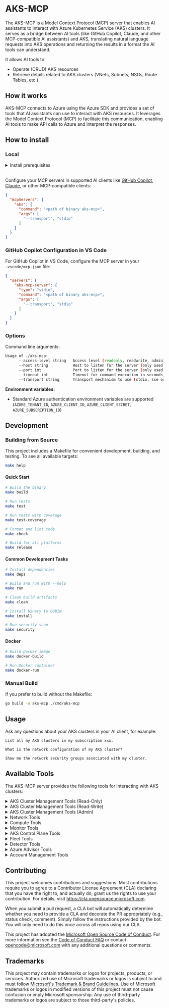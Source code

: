 # AKS-MCP

The AKS-MCP is a Model Context Protocol (MCP) server that enables AI assistants to interact with Azure Kubernetes Service (AKS) clusters. It serves as a bridge between AI tools (like GitHub Copilot, Claude, and other MCP-compatible AI assistants) and AKS, translating natural language requests into AKS operations and returning the results in a format the AI tools can understand.

It allows AI tools to:

- Operate (CRUD) AKS resources
- Retrieve details related to AKS clusters (VNets, Subnets, NSGs, Route Tables, etc.)

## How it works

AKS-MCP connects to Azure using the Azure SDK and provides a set of tools that AI assistants can use to interact with AKS resources. It leverages the Model Context Protocol (MCP) to facilitate this communication, enabling AI tools to make API calls to Azure and interpret the responses.

## How to install

### Local

<details>
<summary>Install prerequisites</summary>

1. Set up [Azure CLI](https://docs.microsoft.com/en-us/cli/azure/install-azure-cli) and authenticate
```bash
az login
```
</details>

<br/>

Configure your MCP servers in supported AI clients like [GitHub Copilot](https://github.com/features/copilot), [Claude](https://claude.ai/), or other MCP-compatible clients:

```json
{
  "mcpServers": {
    "aks": {
      "command": "<path of binary aks-mcp>",
      "args": [
        "--transport", "stdio"
      ]
    }
  }
}
```

### GitHub Copilot Configuration in VS Code

For GitHub Copilot in VS Code, configure the MCP server in your `.vscode/mcp.json` file:

```json
{
  "servers": {
    "aks-mcp-server": {
      "type": "stdio",
      "command": "<path of binary aks-mcp>",
      "args": [
        "--transport", "stdio"
      ]
    }
  }
}
```

### Options

Command line arguments:

```sh
Usage of ./aks-mcp:
      --access-level string   Access level (readonly, readwrite, admin) (default "readonly")
      --host string           Host to listen for the server (only used with transport sse or streamable-http) (default "127.0.0.1")
      --port int              Port to listen for the server (only used with transport sse or streamable-http) (default 8000)
      --timeout int           Timeout for command execution in seconds, default is 600s (default 600)
      --transport string      Transport mechanism to use (stdio, sse or streamable-http) (default "stdio")
```

**Environment variables:**
- Standard Azure authentication environment variables are supported (`AZURE_TENANT_ID`, `AZURE_CLIENT_ID`, `AZURE_CLIENT_SECRET`, `AZURE_SUBSCRIPTION_ID`)

## Development

### Building from Source

This project includes a Makefile for convenient development, building, and testing. To see all available targets:

```bash
make help
```

#### Quick Start

```bash
# Build the binary
make build

# Run tests
make test

# Run tests with coverage
make test-coverage

# Format and lint code
make check

# Build for all platforms
make release
```

#### Common Development Tasks

```bash
# Install dependencies
make deps

# Build and run with --help
make run

# Clean build artifacts
make clean

# Install binary to GOBIN
make install

# Run security scan
make security
```

#### Docker

```bash
# Build Docker image
make docker-build

# Run Docker container
make docker-run
```

### Manual Build

If you prefer to build without the Makefile:

```bash
go build -o aks-mcp ./cmd/aks-mcp
```

## Usage

Ask any questions about your AKS clusters in your AI client, for example:

```
List all my AKS clusters in my subscription xxx.

What is the network configuration of my AKS cluster?

Show me the network security groups associated with my cluster.
```

## Available Tools

The AKS-MCP server provides the following tools for interacting with AKS clusters:

<details>
<summary>AKS Cluster Management Tools (Read-Only)</summary>

- `az_aks_show`: Show the details of a managed Kubernetes cluster
- `az_aks_list`: List managed Kubernetes clusters
- `az_aks_get-versions`: Get the versions available for creating a managed Kubernetes cluster
- `az_aks_check-network_outbound`: Perform outbound network connectivity check for a node
- `az_aks_nodepool_list`: List node pools in a managed Kubernetes cluster
- `az_aks_nodepool_show`: Show the details for a node pool in the managed Kubernetes cluster
</details>

<details>
<summary>AKS Cluster Management Tools (Read-Write)</summary>

*Available with `--access-level readwrite` or `admin`*

- `az_aks_create`: Create a new managed Kubernetes cluster
- `az_aks_delete`: Delete a managed Kubernetes cluster
- `az_aks_scale`: Scale the node pool in a managed Kubernetes cluster
- `az_aks_update`: Update a managed Kubernetes cluster
- `az_aks_upgrade`: Upgrade a managed Kubernetes cluster to a newer version
- `az_aks_nodepool_add`: Add a node pool to the managed Kubernetes cluster
- `az_aks_nodepool_delete`: Delete a node pool from the managed Kubernetes cluster
- `az_aks_nodepool_scale`: Scale a node pool in a managed Kubernetes cluster
- `az_aks_nodepool_upgrade`: Upgrade a node pool to a newer version
</details>

<details>
<summary>AKS Cluster Management Tools (Admin)</summary>

*Available with `--access-level admin` only*

- `az_aks_get-credentials`: Get access credentials for a managed Kubernetes cluster
</details>

<details>
<summary>Network Tools</summary>

- `get_vnet_info`: Get information about the VNet used by the AKS cluster
- `get_subnet_info`: Get information about the Subnet used by the AKS cluster
- `get_route_table_info`: Get information about the Route Table used by the AKS cluster
- `get_nsg_info`: Get information about the Network Security Group used by the AKS cluster
- `get_load_balancers_info`: Get information about all Load Balancers used by the AKS cluster
- `get_private_endpoint_info`: Get information about the private endpoint used by the AKS cluster
</details>

<details>
<summary>Compute Tools</summary>

- `get_aks_vmss_info`: Get detailed VMSS configuration for node pools in the AKS cluster
- `az_vmss_run-command_invoke`: Execute a command on instances of a Virtual Machine Scale Set (readwrite/admin)
</details>

<details>
<summary>Monitor Tools</summary>

- `az_monitor_metrics_list`: List the metric values for a resource
- `az_monitor_metrics_list-definitions`: List the metric definitions for a resource
- `az_monitor_metrics_list-namespaces`: List the metric namespaces for a resource
- `az_monitor_activity_log_resource_health`: Retrieve resource health events for AKS clusters
- `az_monitor_app_insights_query`: Execute KQL queries against Application Insights telemetry data
</details>

<details>
<summary>AKS Control Plane Tools</summary>

- `aks_control_plane_diagnostic_settings`: Check if AKS cluster has diagnostic settings configured
- `aks_control_plane_logs`: Query AKS control plane logs with safety constraints and time range validation
</details>

<details>
<summary>Fleet Tools</summary>

- `az_fleet`: Execute Azure Fleet commands with structured parameters for AKS Fleet management
  - Supports operations: list, show, create, update, delete, start, stop
  - Supports resources: fleet, member, updaterun, updatestrategy
  - Requires readwrite or admin access for write operations
</details>

<details>
<summary>Detector Tools</summary>

- `list_detectors`: List all available AKS cluster detectors
- `run_detector`: Run a specific AKS detector
- `run_detectors_by_category`: Run all detectors in a specific category
</details>

<details>
<summary>Azure Advisor Tools</summary>

- `az_advisor_recommendation`: Retrieve and manage Azure Advisor recommendations for AKS clusters
</details>

<details>
<summary>Account Management Tools</summary>

- `az_account_list`: List all subscriptions for the authenticated account
- `az_account_set`: Set a subscription as the current active subscription
- `az_login`: Log in to Azure using service principal credentials
</details>

## Contributing

This project welcomes contributions and suggestions.  Most contributions require you to agree to a
Contributor License Agreement (CLA) declaring that you have the right to, and actually do, grant us
the rights to use your contribution. For details, visit https://cla.opensource.microsoft.com.

When you submit a pull request, a CLA bot will automatically determine whether you need to provide
a CLA and decorate the PR appropriately (e.g., status check, comment). Simply follow the instructions
provided by the bot. You will only need to do this once across all repos using our CLA.

This project has adopted the [Microsoft Open Source Code of Conduct](https://opensource.microsoft.com/codeofconduct/).
For more information see the [Code of Conduct FAQ](https://opensource.microsoft.com/codeofconduct/faq/) or
contact [opencode@microsoft.com](mailto:opencode@microsoft.com) with any additional questions or comments.

## Trademarks

This project may contain trademarks or logos for projects, products, or services. Authorized use of Microsoft
trademarks or logos is subject to and must follow
[Microsoft's Trademark & Brand Guidelines](https://www.microsoft.com/en-us/legal/intellectualproperty/trademarks/usage/general).
Use of Microsoft trademarks or logos in modified versions of this project must not cause confusion or imply Microsoft sponsorship.
Any use of third-party trademarks or logos are subject to those third-party's policies.
